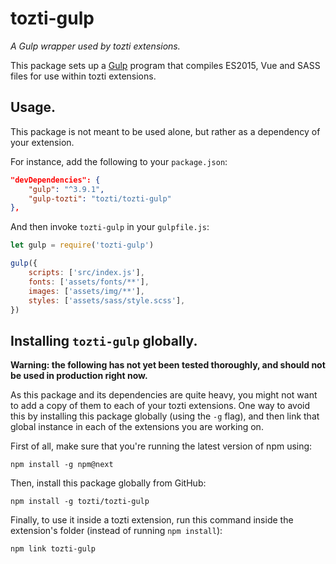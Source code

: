 # tozti-gulp
*A Gulp wrapper used by tozti extensions.*

This package sets up a [Gulp](https://gulpjs.com/) program that compiles ES2015, Vue and SASS files for use within tozti extensions.

## Usage.
This package is not meant to be used alone, but rather as a dependency of your extension.

For instance, add the following to your `package.json`:
```json
"devDependencies": {
    "gulp": "^3.9.1",
    "gulp-tozti": "tozti/tozti-gulp"
},
```

And then invoke `tozti-gulp` in your `gulpfile.js`:
```js
let gulp = require('tozti-gulp')

gulp({
    scripts: ['src/index.js'],
    fonts: ['assets/fonts/**'],
    images: ['assets/img/**'], 
    styles: ['assets/sass/style.scss'],
})
```

## Installing `tozti-gulp` globally.

**Warning: the following has not yet been tested thoroughly, and should not be used in production right now.**

As this package and its dependencies are quite heavy, you might not want to add a copy of them to each of your tozti extensions. One way to avoid this by installing this package globally (using the `-g` flag), and then link that global instance in each of the extensions you are working on.

First of all, make sure that you're running the latest version of npm using:
```
npm install -g npm@next
```

Then, install this package globally from GitHub:
```
npm install -g tozti/tozti-gulp
```

Finally, to use it inside a tozti extension, run this command inside the extension's folder (instead of running `npm install`):
```
npm link tozti-gulp
```
